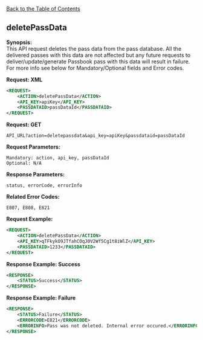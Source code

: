 [Back to the Table of Contents](/1.3/README.md)

## deletePassData

__Synopsis:__  
This API request deletes the pass data from the pass database. All the delivered passes with this data are not affected but any future requests to deliver/update/generate Passbook pass with this data will result in failure. For more info see below for Mandatory/Optional fields and Error codes.

__Request: XML__
```xml
<REQUEST>
    <ACTION>deletePassData</ACTION>
    <API_KEY>apiKey</API_KEY>
    <PASSDATAID>passDataId</PASSDATAID>
</REQUEST>
```

__Request: GET__

    API_URL?action=deletepassdata&api_key=apiKey&passdataid=passDataId

__Request Parameters:__

    Mandatory: action, api_key, passDataId
    Optional: N/A

__Response Parameters:__

    status, errorCode, errorInfo

__Related Error Codes:__

    E807, E808, E821
    
__Request Example:__
```xml
<REQUEST>
    <ACTION>deletePassData</ACTION>
    <API_KEY>qTFkykO9JTfahCOqJ0V2Wf5Cg1t8iWlZ</API_KEY>
    <PASSDATAID>1233</PASSDATAID>
</REQUEST>
```

__Response Example: Success__
```xml
<RESPONSE>
    <STATUS>Success</STATUS>
</RESPONSE>
```

__Response Example: Failure__
```xml
<RESPONSE>
    <STATUS>Failure</STATUS>
    <ERRORCODE>E821</ERRORCODE>
    <ERRORINFO>Pass was not deleted. Internal error occured.</ERRORINFO>
</RESPONSE>
```